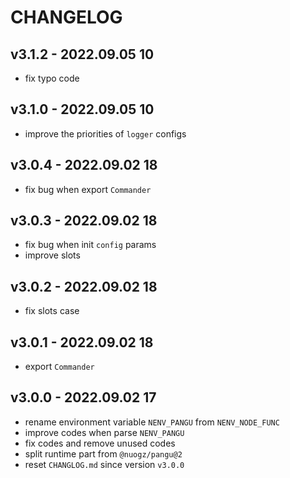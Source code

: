 # CHANGELOG

## v3.1.2 - 2022.09.05 10
* fix typo code


## v3.1.0 - 2022.09.05 10
* improve the priorities of `logger` configs


## v3.0.4 - 2022.09.02 18
* fix bug when export `Commander`


## v3.0.3 - 2022.09.02 18
* fix bug when init `config` params
* improve slots


## v3.0.2 - 2022.09.02 18
* fix slots case


## v3.0.1 - 2022.09.02 18
* export `Commander`


## v3.0.0 - 2022.09.02 17
* rename environment variable `NENV_PANGU` from `NENV_NODE_FUNC`
* improve codes when parse `NENV_PANGU`
* fix codes and remove unused codes
* split runtime part from `@nuogz/pangu@2`
* reset `CHANGLOG.md` since version `v3.0.0`
